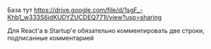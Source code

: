 База тут https://drive.google.com/file/d/1sgF_-Khb1_w333S6idKUDYZUCDEQ771l/view?usp=sharing

Для React'а в Startup'е обязательно комментировать две строки, подписанные комментарией
